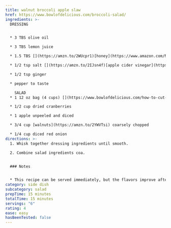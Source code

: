 ```yaml
---
title: walnut broccoli apple slaw
href: https://www.bowlofdelicious.com/broccoli-salad/
ingredients: >-
  DRESSING


  * 3 TBS olive oil

  * 3 TBS lemon juice

  * 1.5 TBS [](https://amzn.to/2WUcpr1)[honey](https://www.amazon.com/Nature-Nates-Unfiltered-Honey-Ounce/dp/B00CMQD3VS/ref=as_li_ss_tl?ie=UTF8&qid=1476995484&sr=8-3&keywords=pure+honey&linkCode=ll1&tag=bowofdel-20&linkId=789e960a4960fd74ef4e94ab0f4c3466)

  * 1/2 tsp salt [](https://amzn.to/2IJsn4f)[apple cider vinegar](https://www.amazon.com/Bragg-Organic-Apple-Cider-Vinegar/dp/B01EW16TCK/ref=as_li_ss_tl?ie=UTF8&qid=1476995502&sr=8-3&keywords=apple+cider+vinegar&linkCode=ll1&tag=bowofdel-20&linkId=71cd4ec212df220e4329476e70d3df69)

  * 1/2 tsp ginger

  * pepper to taste

    SALAD
  * 1 12 oz bag (4 cups) [](https://www.bowlofdelicious.com/how-to-cut-broccoli/)broccoli slaw

  * 1/2 cup dried cranberries

  * 1 apple unpeeled and diced

  * 3/4 cup [walnuts](https://amzn.to/2YWVTsi) coarsely chopped

  * 1/4 cup diced red onion
directions: >-
  1. Whisk together dressing ingredients until smooth.

  2. Combine salad ingredients coa.


  ### Notes


  * This recipe can be served immediately, but the flavors improve after a few hours in the fridge. It will keep well for about 24 hours in the fridge- after that, it may be a bit soggy.
category: side dish
subcategory: salad
prepTime: 15 minutes
totalTime: 15 minutes
servings: "6"
rating: 4
ease: easy
hasBeenTested: false
---
```

